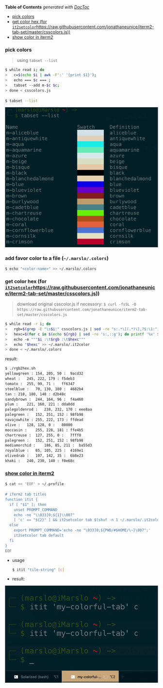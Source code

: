 <!-- START doctoc generated TOC please keep comment here to allow auto update -->
<!-- DON'T EDIT THIS SECTION, INSTEAD RE-RUN doctoc TO UPDATE -->
**Table of Contents**  *generated with [DocToc](https://github.com/thlorenz/doctoc)*

- [pick colors](#pick-colors)
- [get color hex (for `it2setcolor`https://raw.githubusercontent.com/jonathaneunice/iterm2-tab-set/master/csscolors.js))](#get-color-hex-for-it2setcolorhttpsrawgithubusercontentcomjonathaneuniceiterm2-tab-setmastercsscolorsjs)
- [show color in iterm2](#show-color-in-iterm2)

<!-- END doctoc generated TOC please keep comment here to allow auto update -->

### pick colors
> using `tabset --list`
```bash
$ while read i; do
>   c=$(echo $i | awk -F':' '{print $1}');
>   echo === $c === ;
>   tabset --add m-$c $c;
> done < csscolors.js

$ tabset --list
```

![tabset list](../screenshot/iterm2/tabset-list-1.png)

### add favor color to a file (`~/.marslo/.colors`)
```bash
$ echo "<color-name>" >> ~/.marslo/.colors
```

### get color hex (for [`it2setcolor`](https://github.com/gnachman/iterm2-website/blob/master/source/utilities/it2setcolor)https://raw.githubusercontent.com/jonathaneunice/iterm2-tab-set/master/csscolors.js))
> download original csscolor.js if necessory: `$ curl -fsSL -O https://raw.githubusercontent.com/jonathaneunice/iterm2-tab-set/master/csscolors.js`

```bash
$ while read -r i; do
>   rgb=$(grep -E "\s$i:" csscolors.js | sed -re "s:.*\[(.*)\],?$:\1:";)
>   hexc=$(for c in $(echo ${rgb} | sed -re 's:,::g'); do printf '%x' $c; done)
>   echo -e """$i :\t$rgb :\t$hexc"""
>   echo "$hexc" >> ~/.marslo/.it2color
> done < ~/.marslo/.colors
```

result:
  ```bash
  $ ./rgb2hex.sh
  yellowgreen :	154, 205, 50 :	9acd32
  wheat :	245, 222, 179 :	f5deb3
  tomato :	255, 99, 71 :	ff6347
  steelblue :	70, 130, 180 :	4682b4
  tan :	210, 180, 140 :	d2b48c
  sandybrown :	244, 164, 96 :	f4a460
  plum :	221, 160, 221 :	dda0dd
  palegoldenrod :	238, 232, 170 :	eee8aa
  palegreen :	152, 251, 152 :	98fb98
  navajowhite :	255, 222, 173 :	ffdead
  olive :	128, 128, 0 :	80800
  moccasin :	255, 228, 181 :	ffe4b5
  chartreuse :	127, 255, 0 :	7fff0
  palegreen :	152, 251, 152 :	98fb98
  mediumorchid :	186, 85, 211 :	ba55d3
  royalblue :	65, 105, 225 :	4169e1
  olivedrab :	107, 142, 35 :	6b8e23
  khaki :	240, 230, 140 :	f0e68c
  ```

### [show color in iterm2](https://raw.githubusercontent.com/marslo/mylinux/master/confs/home/.marslo/.marslorc)
```bash
$ cat << 'EOF' > ~/.profile

# iTerm2 tab titles
function itit {
  if [ "$1" ]; then
    unset PROMPT_COMMAND
    echo -ne "\\033]0;${1}\\007"
    [ 'c' == "${2}" ] && it2setcolor tab $(shuf -n 1 ~/.marslo/.it2colors)
  else
    export PROMPT_COMMAND='echo -ne "\033]0;${PWD/#$HOME/\~}\007";'
    it2setcolor tab default
  fi
}
EOF
```

- usage
  ```bash
  $ itit "tile-string" [c]
  ```
- result:

![tabset list](../screenshot/iterm2/itit-c.png)
